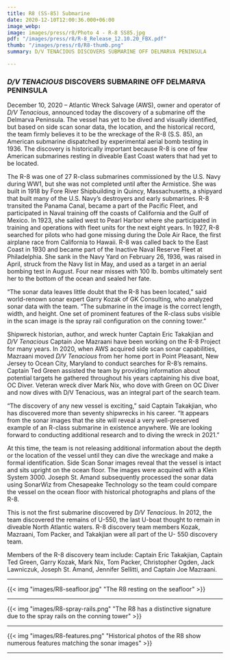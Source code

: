 ```yaml
---
title: R8 (SS-85) Submarine
date: 2020-12-10T12:00:36.000+06:00
image_webp:
image: images/press/r8/Photo 4 - R-8 SS85.jpg
pdf: "/images/press/r8/R-8_Release_12.10.20_FBX.pdf"
thumb: "/images/press/r8/R8-thumb.png"
summary: D/V TENACIOUS DISCOVERS SUBMARINE OFF DELMARVA PENINSULA

---
```

### _D/V TENACIOUS_ DISCOVERS SUBMARINE OFF DELMARVA PENINSULA

December 10, 2020 – Atlantic Wreck Salvage (AWS), owner and operator of _D/V Tenacious_,
announced today the discovery of a submarine off the Delmarva Peninsula. The vessel has yet to
be dived and visually identified, but based on side scan sonar data, the location, and the historical
record, the team firmly believes it to be the wreckage of the R-8 (S.S. 85), an American
submarine dispatched by experimental aerial bomb testing in 1936. The discovery is historically
important because R-8 is one of few American submarines resting in diveable East Coast waters
that had yet to be located.

The R-8 was one of 27 R-class submarines commissioned by the U.S. Navy during WW1, but
she was not completed until after the Armistice. She was built in 1918 by Fore River
Shipbuilding in Quincy, Massachusetts, a shipyard that built many of the U.S. Navy’s destroyers
and early submarines. R-8 transited the Panama Canal, became a part of the Pacific Fleet, and
participated in Naval training off the coasts of California and the Gulf of Mexico. In 1923, she
sailed west to Pearl Harbor where she participated in training and operations with fleet units for
the next eight years. In 1927, R-8 searched for pilots who had gone missing during the Dole Air
Race, the first airplane race from California to Hawaii. R-8 was called back to the East Coast in
1930 and became part of the Inactive Naval Reserve Fleet at Philadelphia. She sank in the Navy
Yard on February 26, 1936, was raised in April, struck from the Navy list in May, and used as a
target in an aerial bombing test in August. Four near misses with 100 lb. bombs ultimately sent
her to the bottom of the ocean and sealed her fate.

“The sonar data leaves little doubt that the R-8 has been located,” said world-renown sonar
expert Garry Kozak of GK Consulting, who analyzed sonar data with the team. “The submarine
in the image is the correct length, width, and height. One set of prominent features of the R-class
subs visible in the scan image is the spray rail configuration on the conning tower.”

Shipwreck historian, author, and wreck hunter Captain Eric Takakjian and _D/V Tenacious_
Captain Joe Mazraani have been working on the R-8 Project for many years. In 2020, when
AWS acquired side scan sonar capabilities, Mazraani moved _D/V Tenacious_ from her home port
in Point Pleasant, New Jersey to Ocean City, Maryland to conduct searches for R-8’s remains.
Captain Ted Green assisted the team by providing information about potential targets he
gathered throughout his years captaining his dive boat, OC Diver. Veteran wreck diver Mark
Nix, who dove with Green on OC Diver and now dives with D/V Tenacious, was an integral part
of the search team.

“The discovery of any new vessel is exciting,” said Captain Takakjian, who has discovered more
than seventy shipwrecks in his career. “It appears from the sonar images that the site will reveal a
very well-preserved example of an R-class submarine in existence anywhere. We are looking
forward to conducting additional research and to diving the wreck in 2021.”

At this time, the team is not releasing additional information about the depth or the location of
the vessel until they can dive the wreckage and make a formal identification. Side Scan Sonar
images reveal that the vessel is intact and sits upright on the ocean floor. The images were
acquired with a Klein System 3000. Joseph St. Amand subsequently processed the sonar data
using SonarWiz from Chesapeake Technology so the team could compare the vessel on the
ocean floor with historical photographs and plans of the R-8.

This is not the first submarine discovered by _D/V Tenacious_. In 2012, the team discovered the
remains of U-550, the last U-boat thought to remain in diveable North Atlantic waters. R-8
discovery team members Kozak, Mazraani, Tom Packer, and Takakjian were all part of the U-
550 discovery team.

Members of the R-8 discovery team include: Captain Eric Takakjian, Captain Ted Green, Garry
Kozak, Mark Nix, Tom Packer, Christopher Ogden, Jack Lawniczuk, Joseph St. Amand, Jennifer
Sellitti, and Captain Joe Mazraani.

***

{{< img "images/R8-seafloor.jpg" "The R8 resting on the seafloor" >}}

***

{{< img "images/R8-spray-rails.png" "The R8 has a distinctive signature due to the spray rails on the conning tower" >}}

***

{{< img "images/R8-features.png" "Historical photos of the R8 show numerous features matching the sonar images" >}}

***
